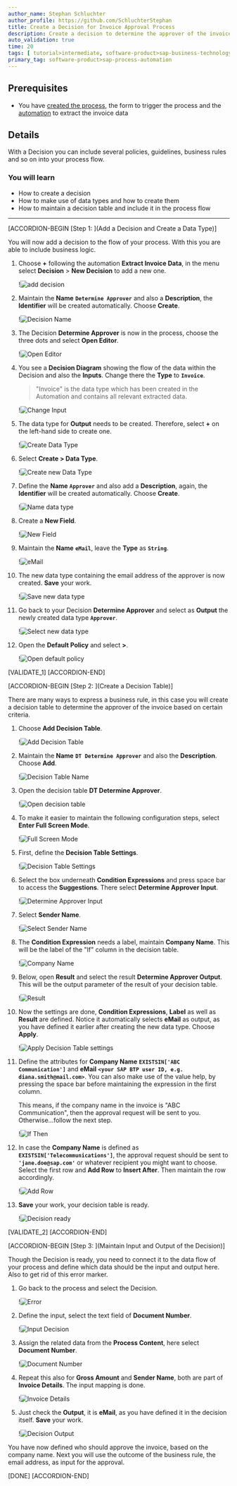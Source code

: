 ```yaml
---
author_name: Stephan Schluchter
author_profile: https://github.com/SchluchterStephan
title: Create a Decision for Invoice Approval Process
description: Create a decision to determine the approver of the invoices
auto_validation: true
time: 20
tags: [ tutorial>intermediate, software-product>sap-business-technology-platform ,tutorial>free-tier]
primary_tag: software-product>sap-process-automation
---
```


## Prerequisites
 - You have [created the process](spa-dox-create-process), the form to trigger the process and the [automation](spa-dox-create-automation) to extract the invoice data

## Details
With a Decision you can include several policies, guidelines, business rules and so on into your process flow.

### You will learn
  - How to create a decision
  - How to make use of data types and how to create them
  - How to maintain a decision table and include it in the process flow

---

[ACCORDION-BEGIN [Step 1: ](Add a Decision and Create a Data Type)]

You will now add a decision to the flow of your process. With this you are able to include business logic.

1. Choose **+** following the automation **Extract Invoice Data**, in the menu select **Decision** > **New Decision** to add a new one.

    !![add decision](01.png)

2. Maintain the **Name** **`Determine Approver`** and also a **Description**, the **Identifier** will be created automatically. Choose **Create**.

    !![Decision Name](02.png)

3. The Decision **Determine Approver** is now in the process, choose the three dots and select **Open Editor**.

    !![Open Editor](03.png)

4. You see a **Decision Diagram** showing the flow of the data within the Decision and also the **Inputs**. Change there the **Type** to **`Invoice`**.

    > "Invoice" is the data type which has been created in the Automation and contains all relevant extracted data.

    !![Change Input](04.png)

5. The data type for **Output** needs to be created. Therefore, select **+** on the left-hand side to create one.

    !![Create Data Type](05.png)

6. Select **Create > Data Type**.

    !![Create new Data Type](07.png)

7. Define the **Name** **`Approver`** and also add a **Description**, again, the **Identifier** will be created automatically. Choose **Create**.

    !![Name data type](08.png)

8. Create a **New Field**.

    !![New Field](09.png)

9. Maintain the **Name** **`eMail`**, leave the **Type** as **`String`**.

    !![eMail](10.png)

10. The new data type containing the email address of the approver is now created. **Save** your work.

    !![Save new data type](11.png)

11. Go back to your Decision **Determine Approver** and select as **Output** the newly created data type **`Approver`**.

    !![Select new data type](12.png)

12. Open the **Default Policy** and select **>**.

    !![Open default policy](13.png)

[VALIDATE_1]
[ACCORDION-END]

[ACCORDION-BEGIN [Step 2: ](Create a Decision Table)]

There are many ways to express a business rule, in this case you will create a decision table to determine the approver of the invoice based on certain criteria.

1. Choose **Add Decision Table**.

    !![Add Decision Table](14.png)

2. Maintain the **Name** **`DT Determine Approver`** and also the **Description**. Choose **Add**.

    !![Decision Table Name](15.png)

3. Open the decision table **DT Determine Approver**.

    !![Open decision table](16.png)

4. To make it easier to maintain the following configuration steps, select **Enter Full Screen Mode**.

    !![Full Screen Mode](17.png)

5. First, define the **Decision Table Settings**.

    !![Decision Table Settings](18.png)

6. Select the box underneath **Condition Expressions** and press space bar to access the **Suggestions**. There select **Determine Approver Input**.

    !![Determine Approver Input](19.png)

7. Select **Sender Name**.

    !![Select Sender Name](20.png)

8. The **Condition Expression** needs a label, maintain **Company Name**. This will be the label of the "If" column in the decision table.

    !![Company Name](21.png)

9. Below, open **Result** and select the result **Determine Approver Output**. This will be the output parameter of the result of your decision table.

    !![Result](22.png)

10. Now the settings are done, **Condition Expressions**, **Label** as well as **Result** are defined. Notice it automatically selects **eMail** as output, as you have defined it earlier after creating the new data type. Choose **Apply**.

    !![Apply Decision Table settings](23.png)

11. Define the attributes for **Company Name** **`EXISTSIN['ABC Communication']`** and **eMail** **`<your SAP BTP user ID, e.g. diana.smith@mail.com>`**. You can also make use of the value help, by pressing the space bar before maintaining the expression in the first column.

    This means, if the company name in the invoice is "ABC Communication", then the approval request will be sent to you. Otherwise...follow the next step.

    !![If Then](24.png)

12. In case the **Company Name** is defined as **`EXISTSIN['Telecommunications']`**, the approval request should be sent to **`'jane.doe@sap.com'`** or whatever recipient you might want to choose. Select the first row and **Add Row** to **Insert After**. Then maintain the row accordingly.

    !![Add Row](25.png)

13. **Save** your work, your decision table is ready.

    !![Decision ready](27.png)

[VALIDATE_2]
[ACCORDION-END]

[ACCORDION-BEGIN [Step 3: ](Maintain Input and Output of the Decision)]

Though the Decision is ready, you need to connect it to the data flow of your process and define which data should be the input and output here. Also to get rid of this error marker.

1. Go back to the process and select the Decision.

    !![Error](28.png)

2. Define the input, select the text field of **Document Number**.

    !![Input Decision](29.png)

3. Assign the related data from the **Process Content**, here select **Document Number**.

    !![Document Number](30.png)

4. Repeat this also for **Gross Amount** and **Sender Name**, both are part of **Invoice Details**. The input mapping is done.

    !![Invoice Details](31.png)

5. Just check the **Output**, it is **eMail**, as you have defined it in the decision itself. **Save** your work.

    !![Decision Output](32.png)

You have now defined who should approve the invoice, based on the company name. Next you will use the outcome of the business rule, the email address, as input for the approval.


[DONE]
[ACCORDION-END]
